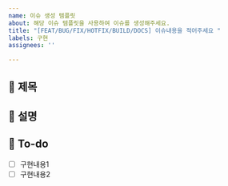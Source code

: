 ```yaml
---
name: 이슈 생성 템플릿
about: 해당 이슈 템플릿을 사용하여 이슈를 생성해주세요.
title: "[FEAT/BUG/FIX/HOTFIX/BUILD/DOCS] 이슈내용을 적어주세요 "
labels: 구현
assignees: ''

---
```


## 📕 제목

## 📔 설명

## 🏫 To-do
- [ ] 구현내용1
- [ ] 구현내용2
